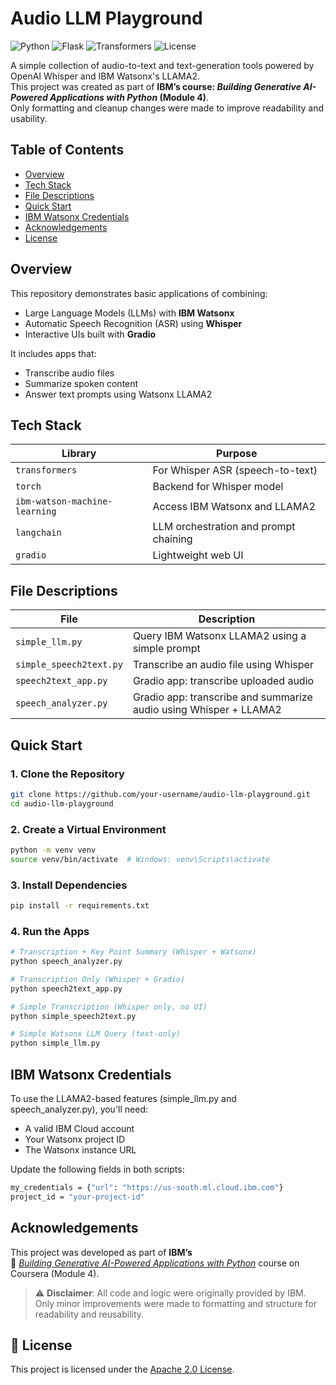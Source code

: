 # Audio LLM Playground

![Python](https://img.shields.io/badge/Python-3.11%2B-blue?logo=python)
![Flask](https://img.shields.io/badge/Flask-2.3%2B-lightgrey?logo=flask)
![Transformers](https://img.shields.io/badge/Transformers-4.40%2B-blueviolet?logo=python)
![License](https://img.shields.io/badge/License-Apache%202.0-blue.svg)

A simple collection of audio-to-text and text-generation tools powered by OpenAI Whisper and IBM Watsonx's LLAMA2.  
This project was created as part of **IBM’s course: _Building Generative AI-Powered Applications with Python_ (Module 4)**.  
Only formatting and cleanup changes were made to improve readability and usability.

## Table of Contents

- [Overview](#overview)
- [Tech Stack](#tech-stack)
- [File Descriptions](#file-descriptions)
- [Quick Start](#quick-start)
- [IBM Watsonx Credentials](#ibm-watsonx-credentials)
- [Acknowledgements](#acknowledgements)
- [License](#license)

## Overview

This repository demonstrates basic applications of combining:
- Large Language Models (LLMs) with **IBM Watsonx**
- Automatic Speech Recognition (ASR) using **Whisper**
- Interactive UIs built with **Gradio**

It includes apps that:
- Transcribe audio files
- Summarize spoken content
- Answer text prompts using Watsonx LLAMA2

## Tech Stack

| Library | Purpose |
|--------|---------|
| `transformers` | For Whisper ASR (speech-to-text) |
| `torch` | Backend for Whisper model |
| `ibm-watson-machine-learning` | Access IBM Watsonx and LLAMA2 |
| `langchain` | LLM orchestration and prompt chaining |
| `gradio` | Lightweight web UI |

## File Descriptions

| File | Description |
|------|-------------|
| `simple_llm.py` | Query IBM Watsonx LLAMA2 using a simple prompt |
| `simple_speech2text.py` | Transcribe an audio file using Whisper |
| `speech2text_app.py` | Gradio app: transcribe uploaded audio |
| `speech_analyzer.py` | Gradio app: transcribe and summarize audio using Whisper + LLAMA2 |

## Quick Start

### 1. Clone the Repository

```bash
git clone https://github.com/your-username/audio-llm-playground.git
cd audio-llm-playground
```

### 2. Create a Virtual Environment

```bash
python -m venv venv
source venv/bin/activate  # Windows: venv\Scripts\activate
```

### 3. Install Dependencies

```bash
pip install -r requirements.txt
```

### 4. Run the Apps

```bash
# Transcription + Key Point Summary (Whisper + Watsonx)
python speech_analyzer.py

# Transcription Only (Whisper + Gradio)
python speech2text_app.py

# Simple Transcription (Whisper only, no UI)
python simple_speech2text.py

# Simple Watsonx LLM Query (text-only)
python simple_llm.py
```

## IBM Watsonx Credentials

To use the LLAMA2-based features (simple_llm.py and speech_analyzer.py), you'll need:

- A valid IBM Cloud account
- Your Watsonx project ID
- The Watsonx instance URL

Update the following fields in both scripts:

```bash
my_credentials = {"url": "https://us-south.ml.cloud.ibm.com"}
project_id = "your-project-id"
```

## Acknowledgements

This project was developed as part of **IBM’s**  
📘 _[Building Generative AI-Powered Applications with Python](https://www.coursera.org/learn/building-gen-ai-powered-applications?)_ course on Coursera (Module 4).

> ⚠️ **Disclaimer**: All code and logic were originally provided by IBM.  
Only minor improvements were made to formatting and structure for readability and reusability.

## 📄 License

This project is licensed under the [Apache 2.0 License](https://www.apache.org/licenses/LICENSE-2.0).